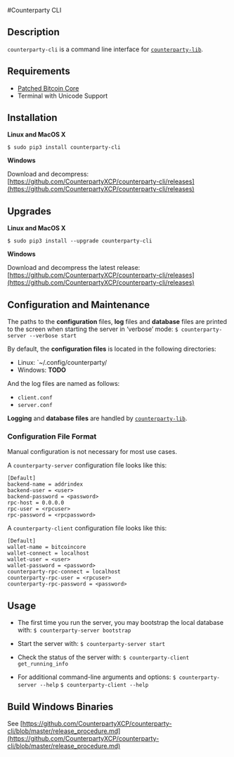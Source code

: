 #Counterparty CLI

## Description

`counterparty-cli` is a command line interface for [`counterparty-lib`](counterparty_lib.md).


## Requirements

* [Patched Bitcoin Core](bitcoin_core.md)
* Terminal with Unicode Support

## Installation

**Linux and MacOS X**

`$ sudo pip3 install counterparty-cli`

**Windows**

Download and decompress: [https://github.com/CounterpartyXCP/counterparty-cli/releases](https://github.com/CounterpartyXCP/counterparty-cli/releases)

## Upgrades

**Linux and MacOS X**

`$ sudo pip3 install --upgrade counterparty-cli`

**Windows**

Download and decompress the latest release: [https://github.com/CounterpartyXCP/counterparty-cli/releases](https://github.com/CounterpartyXCP/counterparty-cli/releases)

## Configuration and Maintenance

The paths to the **configuration** files, **log** files and **database** files are printed to the screen when starting the server in ‘verbose’ mode:
	`$ counterparty-server --verbose start`

By default, the **configuration files** is located in the following directories:

* Linux: `~/.config/counterparty/
* Windows: **TODO**

And the log files are named as follows:
* `client.conf`
* `server.conf`

**Logging** and **database files** are handled by [`counterparty-lib`](counterparty_lib.md).


### Configuration File Format

Manual configuration is not necessary for most use cases.

A `counterparty-server` configuration file looks like this:

	[Default]
	backend-name = addrindex
	backend-user = <user>
	backend-password = <password>
	rpc-host = 0.0.0.0
	rpc-user = <rpcuser>
	rpc-password = <rpcpassword>

A `counterparty-client` configuration file looks like this:

	[Default]
	wallet-name = bitcoincore
	wallet-connect = localhost
	wallet-user = <user>
	wallet-password = <password>
	counterparty-rpc-connect = localhost
	counterparty-rpc-user = <rpcuser>
	counterparty-rpc-password = <password>


## Usage

* The first time you run the server, you may bootstrap the local database with:
	`$ counterparty-server bootstrap`

* Start the server with:
	`$ counterparty-server start`

* Check the status of the server with:
	`$ counterparty-client get_running_info`

* For additional command-line arguments and options:
	`$ counterparty-server --help`
	`$ counterparty-client --help`

## Build Windows Binaries

See [https://github.com/CounterpartyXCP/counterparty-cli/blob/master/release_procedure.md](https://github.com/CounterpartyXCP/counterparty-cli/blob/master/release_procedure.md)

<!-- TODO: Logs, Data directory -->
